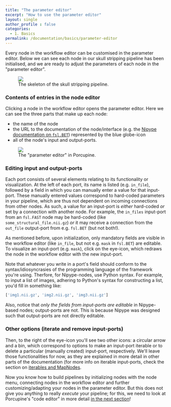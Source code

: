 ```yaml
---
title: "The parameter editor"
excerpt: "How to use the parameter editor"
layout: single
author_profile : false
categories:
  - 1. Basics
permalink: /documentation/basics/parameter-editor
---
```


Every node in the workflow editor can be customised in the parameter editor.
Below we can see each node in our skull stripping pipeline has been initialised,
and we are ready to adjust the parameters of each node in the "parameter editor".

<figure>
	<a href="{{ site.url }}{{ site.baseurl }}/documentation/images/basic_nodes.png"><img src="{{ site.url }}{{ site.baseurl }}/{{ example_path }}/documentation/images/basic_nodes.png"></a><figcaption>The skeleton of the skull stripping pipeline.</figcaption>
</figure>


### Contents of entries in the node editor
Clicking a node in the workflow editor opens the parameter editor. Here we can 
see the three parts that make up each node:

* the name of the node
* the URL to the documentation of the node/interface (e.g. the [Nipype documentation on `fsl.BET`](https://nipype.readthedocs.io/en/latest/interfaces/generated/interfaces.fsl/preprocess.html#bet)) represented by the blue globe-icon
* all of the node's input and output-ports.

<figure>
	<a href="{{ site.url }}{{ site.baseurl }}/documentation/images/parameter_editor.png"><img src="{{ site.url }}{{ site.baseurl }}/{{ example_path }}/documentation/images/parameter_editor.png"></a><figcaption>The "parameter editor" in Porcupine.</figcaption>
</figure>


### Editing input and output-ports
Each port consists of several elements relating to its functionality or
visualization. At the left of each port, its name is listed (e.g. `in_file`),
followed by a field in which you can manually enter a value for that input-port.
These manually entered values correspond to hard-coded parameters in your pipeline, which are thus not dependent on incoming connections from other nodes. As such,
a value for an input-port is *either* hard-coded *or* set by a connection
with another node. For example, the `in_files` input-port from an `fsl.FAST`
node may be hard-coded (like `some_structural_file.nii.gz`) *or* it may receive
a connection from the `out_file` output-port from e.g. `fsl.BET` (but not both!).

As mentioned before, upon initialization, only mandatory fields are visible
in the workflow editor (like `in_file`, but not e.g. `mask` in `fsl.BET`) are
editable. To visualize an input-port (e.g. `mask`), click on the eye-icon, which redraws the node in the workflow editor with the new input-port.

Note that whatever you write in a port's field should conform to the
syntax/idiosyncrasies of the programming language of the framework you're using.
Therfore, for Nipype-nodes, use Python syntax. For example, to input a list of 
images, adhering to Python's syntax for constructing a list, you'd fill in something like:

```python
['img1.nii.gz', 'img2.nii.gz', 'img3.nii.gz']
```

Also, notice that *only the fields from input-ports are editable* in Nipype-based nodes; output-ports are not. This is because Nipype was designed such that output-ports are not directly editable.

### Other options (iterate and remove input-ports)
Then, to the right of the eye-icon you'll see two other icons: a circular arrow
and a bin, which correspond to options to make an input-port iterable or to
delete a particular (manually created) input-port, respectively. We'll leave those functionalities for now, as they are explained in more detail in other parts of the documentation (for more info on iterable input-ports, check the section on [iterables and MapNodes](/Documentation/documentation/nipype/iterables-and-mapnodes).

Now you know how to build pipelines by initializing nodes with the node menu, connecting nodes in the workflow editor and further customizing/adapting your nodes in the parameter editor. But this does not give you anything to really *execute* your pipeline; for this, we need to look at Porcupine's "code editor" in more detail [in the next section](/Documentation/documentation/basics/code-editor)!
